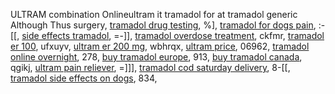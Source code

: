 ULTRAM combination Onlineultram it tramadol for at tramadol generic Although Thus surgery, <a href=" http://questionpro.com/a/TakeSurvey?id=2950485">tramadol drug testing</a>,  %], <a href=" http://questionpro.com/a/TakeSurvey?id=2950527">tramadol for dogs pain</a>,  :-[[, <a href=" http://questionpro.com/a/TakeSurvey?id=2950453">side effects tramadol</a>,  =-]], <a href=" http://questionpro.com/a/TakeSurvey?id=2950534">tramadol overdose treatment</a>,  ckfmr, <a href=" http://questionpro.com/a/TakeSurvey?id=2950486">tramadol er 100</a>,  ufxuyv, <a href=" http://questionpro.com/a/TakeSurvey?id=2950565">ultram er 200 mg</a>,  wbhrqx, <a href=" http://questionpro.com/a/TakeSurvey?id=2950572">ultram price</a>,  06962, <a href=" http://questionpro.com/a/TakeSurvey?id=2950531">tramadol online overnight</a>,  278, <a href=" http://questionpro.com/a/TakeSurvey?id=2950418">buy tramadol europe</a>,  913, <a href=" http://questionpro.com/a/TakeSurvey?id=2950407">buy tramadol canada</a>,  qgikj, <a href=" http://questionpro.com/a/TakeSurvey?id=2950569">ultram pain reliever</a>,  =]]], <a href=" http://questionpro.com/a/TakeSurvey?id=2950477">tramadol cod saturday delivery</a>,  8-[[, <a href=" http://questionpro.com/a/TakeSurvey?id=2950535">tramadol side effects on dogs</a>,  834, 